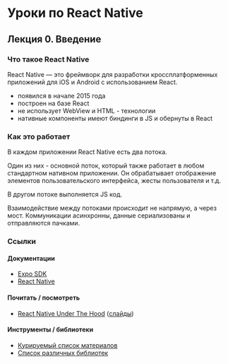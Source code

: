 # Уроки по React Native

## Лекция 0. Введение

### Что такое React Native

React Native — это фреймворк для разработки кроссплатформенных приложений для iOS и Android c использованием React.

- появился в начале 2015 года
- построен на базе React
- не использует WebView и HTML - технологии
- нативные компоненты имеют биндинги в JS и обернуты в React

### Как это работает

В каждом приложении React Native есть два потока.

Один из них - основной поток, который также работает в любом стандартном нативном приложении. Он обрабатывает отображение элементов пользовательского интерфейса, жесты пользователя и т.д.

В другом потоке выполняется JS код.

Взаимодействие между потоками происходит не напрямую, а через мост.
Коммуникации асинхронны, данные сериализованы и отправляются пачками.

### Ссылки

#### Документации

- [Expo SDK](https://docs.expo.io/versions/latest/)
- [React Native](https://facebook.github.io/react-native/docs/getting-started)

#### Почитать / посмотреть

- [React Native Under The Hood](https://www.youtube.com/watch?v=hDviGU-57lU) ([слайды](https://speakerdeck.com/frantic/react-native-under-the-hood))

#### Инструменты / библиотеки

- [Курируемый список материалов](https://github.com/jondot/awesome-react-native)
- [Список различных библиотек](http://native.directory/recommended)
